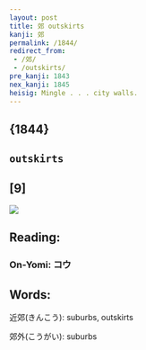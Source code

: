 ```yaml
---
layout: post
title: 郊 outskirts
kanji: 郊
permalink: /1844/
redirect_from:
 - /郊/
 - /outskirts/
pre_kanji: 1843
nex_kanji: 1845
heisig: Mingle . . . city walls.
---
```


## {1844}

## `outskirts`

## [9]

<div class="stroke"><img src="E9838A.png" /></div>

## Reading:

### On-Yomi: コウ

## Words:

近郊(きんこう): suburbs, outskirts

郊外(こうがい): suburbs
